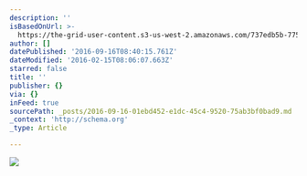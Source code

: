 ```yaml
---
description: ''
isBasedOnUrl: >-
  https://the-grid-user-content.s3-us-west-2.amazonaws.com/737edb5b-7759-4103-bbe8-515c997a785d.png
author: []
datePublished: '2016-09-16T08:40:15.761Z'
dateModified: '2016-02-15T08:06:07.663Z'
starred: false
title: ''
publisher: {}
via: {}
inFeed: true
sourcePath: _posts/2016-09-16-01ebd452-e1dc-45c4-9520-75ab3bf0bad9.md
_context: 'http://schema.org'
_type: Article

---
```

![](https://the-grid-user-content.s3-us-west-2.amazonaws.com/737edb5b-7759-4103-bbe8-515c997a785d.png)
